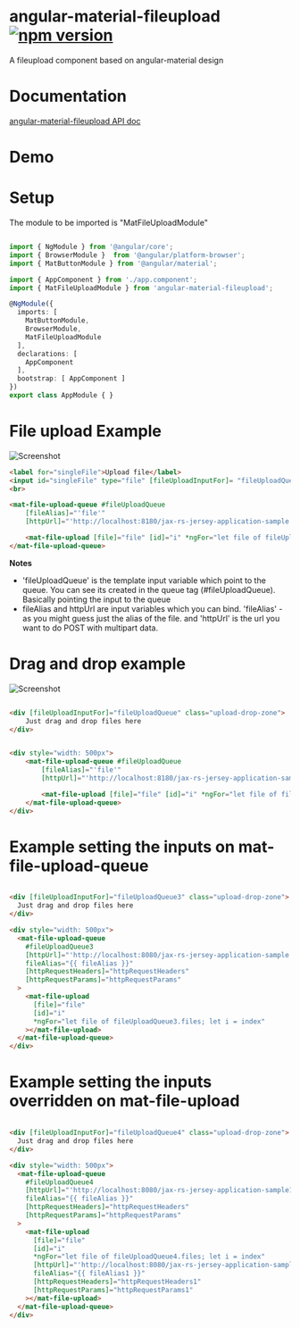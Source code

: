 # angular-material-fileupload [![npm version](https://badge.fury.io/js/angular-material-fileupload.svg)](https://badge.fury.io/js/angular-material-fileupload)

A fileupload component based on angular-material design

# Documentation

[angular-material-fileupload API doc](https://nishantmc.github.io/angular-material-fileupload.github.io/)

# Demo

# Setup

The module to be imported is "MatFileUploadModule"

```Typescript

import { NgModule } from '@angular/core';
import { BrowserModule }  from '@angular/platform-browser';
import { MatButtonModule } from '@angular/material';

import { AppComponent } from './app.component';
import { MatFileUploadModule } from 'angular-material-fileupload';

@NgModule({
  imports: [
    MatButtonModule,
    BrowserModule,
    MatFileUploadModule
  ],
  declarations: [
    AppComponent
  ],
  bootstrap: [ AppComponent ]
})
export class AppModule { }

```

# File upload Example

![Screenshot](SingleFileDemo.gif)

```HTML
<label for="singleFile">Upload file</label>
<input id="singleFile" type="file" [fileUploadInputFor]= "fileUploadQueue"/>
<br>

<mat-file-upload-queue #fileUploadQueue
    [fileAlias]="'file'"
    [httpUrl]="'http://localhost:8180/jax-rs-jersey-application-sample'">

    <mat-file-upload [file]="file" [id]="i" *ngFor="let file of fileUploadQueue.files; let i = index"></mat-file-upload>
</mat-file-upload-queue>
```

**Notes**

- 'fileUploadQueue' is the template input variable which point to the queue. You can see its created in the queue tag (#fileUploadQueue). Basically pointing the input to the queue
- fileAlias and httpUrl are input variables which you can bind. 'fileAlias' - as you might guess just the alias of the file. and 'httpUrl' is the url you want to do POST with multipart data.

# Drag and drop example

![Screenshot](DragAndDropDemo.gif)

```HTML

<div [fileUploadInputFor]="fileUploadQueue" class="upload-drop-zone">
    Just drag and drop files here
</div>


<div style="width: 500px">
    <mat-file-upload-queue #fileUploadQueue
        [fileAlias]="'file'"
        [httpUrl]="'http://localhost:8180/jax-rs-jersey-application-sample'" multiple>

        <mat-file-upload [file]="file" [id]="i" *ngFor="let file of fileUploadQueue.files; let i = index"></mat-file-upload>
    </mat-file-upload-queue>
</div>

```

# Example setting the inputs on mat-file-upload-queue

```HTML

<div [fileUploadInputFor]="fileUploadQueue3" class="upload-drop-zone">
  Just drag and drop files here
</div>

<div style="width: 500px">
  <mat-file-upload-queue
    #fileUploadQueue3
    [httpUrl]="'http://localhost:8080/jax-rs-jersey-application-sample'"
    fileAlias="{{ fileAlias }}"
    [httpRequestHeaders]="httpRequestHeaders"
    [httpRequestParams]="httpRequestParams"
  >
    <mat-file-upload
      [file]="file"
      [id]="i"
      *ngFor="let file of fileUploadQueue3.files; let i = index"
    ></mat-file-upload>
  </mat-file-upload-queue>
</div>

```

# Example setting the inputs overridden on mat-file-upload

```HTML

<div [fileUploadInputFor]="fileUploadQueue4" class="upload-drop-zone">
  Just drag and drop files here
</div>

<div style="width: 500px">
  <mat-file-upload-queue
    #fileUploadQueue4
    [httpUrl]="'http://localhost:8080/jax-rs-jersey-application-sample1'"
    fileAlias="{{ fileAlias }}"
    [httpRequestHeaders]="httpRequestHeaders"
    [httpRequestParams]="httpRequestParams"
  >
    <mat-file-upload
      [file]="file"
      [id]="i"
      *ngFor="let file of fileUploadQueue4.files; let i = index"
      [httpUrl]="'http://localhost:8080/jax-rs-jersey-application-sample'"
      fileAlias="{{ fileAlias1 }}"
      [httpRequestHeaders]="httpRequestHeaders1"
      [httpRequestParams]="httpRequestParams1"
    ></mat-file-upload>
  </mat-file-upload-queue>
</div>


```
